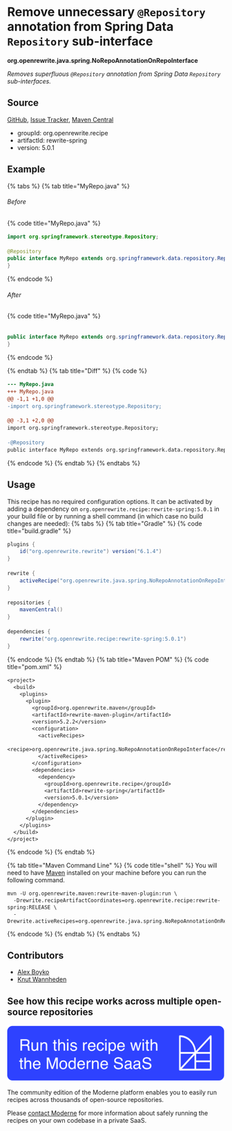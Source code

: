 # Remove unnecessary `@Repository` annotation from Spring Data `Repository` sub-interface

**org.openrewrite.java.spring.NoRepoAnnotationOnRepoInterface**

_Removes superfluous `@Repository` annotation from Spring Data `Repository` sub-interfaces._

## Source

[GitHub](https://github.com/openrewrite/rewrite-spring/blob/main/src/main/java/org/openrewrite/java/spring/NoRepoAnnotationOnRepoInterface.java), [Issue Tracker](https://github.com/openrewrite/rewrite-spring/issues), [Maven Central](https://central.sonatype.com/artifact/org.openrewrite.recipe/rewrite-spring/5.0.1/jar)

* groupId: org.openrewrite.recipe
* artifactId: rewrite-spring
* version: 5.0.1

## Example


{% tabs %}
{% tab title="MyRepo.java" %}

###### Before
{% code title="MyRepo.java" %}
```java
import org.springframework.stereotype.Repository;

@Repository
public interface MyRepo extends org.springframework.data.repository.Repository {
}
```
{% endcode %}

###### After
{% code title="MyRepo.java" %}
```java

public interface MyRepo extends org.springframework.data.repository.Repository {
}
```
{% endcode %}

{% endtab %}
{% tab title="Diff" %}
{% code %}
```diff
--- MyRepo.java
+++ MyRepo.java
@@ -1,1 +1,0 @@
-import org.springframework.stereotype.Repository;

@@ -3,1 +2,0 @@
import org.springframework.stereotype.Repository;

-@Repository
public interface MyRepo extends org.springframework.data.repository.Repository {
```
{% endcode %}
{% endtab %}
{% endtabs %}


## Usage

This recipe has no required configuration options. It can be activated by adding a dependency on `org.openrewrite.recipe:rewrite-spring:5.0.1` in your build file or by running a shell command (in which case no build changes are needed): 
{% tabs %}
{% tab title="Gradle" %}
{% code title="build.gradle" %}
```groovy
plugins {
    id("org.openrewrite.rewrite") version("6.1.4")
}

rewrite {
    activeRecipe("org.openrewrite.java.spring.NoRepoAnnotationOnRepoInterface")
}

repositories {
    mavenCentral()
}

dependencies {
    rewrite("org.openrewrite.recipe:rewrite-spring:5.0.1")
}
```
{% endcode %}
{% endtab %}
{% tab title="Maven POM" %}
{% code title="pom.xml" %}
```markup
<project>
  <build>
    <plugins>
      <plugin>
        <groupId>org.openrewrite.maven</groupId>
        <artifactId>rewrite-maven-plugin</artifactId>
        <version>5.2.2</version>
        <configuration>
          <activeRecipes>
            <recipe>org.openrewrite.java.spring.NoRepoAnnotationOnRepoInterface</recipe>
          </activeRecipes>
        </configuration>
        <dependencies>
          <dependency>
            <groupId>org.openrewrite.recipe</groupId>
            <artifactId>rewrite-spring</artifactId>
            <version>5.0.1</version>
          </dependency>
        </dependencies>
      </plugin>
    </plugins>
  </build>
</project>
```
{% endcode %}
{% endtab %}

{% tab title="Maven Command Line" %}
{% code title="shell" %}
You will need to have [Maven](https://maven.apache.org/download.cgi) installed on your machine before you can run the following command.

```shell
mvn -U org.openrewrite.maven:rewrite-maven-plugin:run \
  -Drewrite.recipeArtifactCoordinates=org.openrewrite.recipe:rewrite-spring:RELEASE \
  -Drewrite.activeRecipes=org.openrewrite.java.spring.NoRepoAnnotationOnRepoInterface
```
{% endcode %}
{% endtab %}
{% endtabs %}

## Contributors
* [Alex Boyko](aboyko@vmware.com)
* [Knut Wannheden](knut@moderne.io)


## See how this recipe works across multiple open-source repositories

[![Moderne Link Image](/.gitbook/assets/ModerneRecipeButton.png)](https://app.moderne.io/recipes/org.openrewrite.java.spring.NoRepoAnnotationOnRepoInterface)

The community edition of the Moderne platform enables you to easily run recipes across thousands of open-source repositories.

Please [contact Moderne](https://moderne.io/product) for more information about safely running the recipes on your own codebase in a private SaaS.
